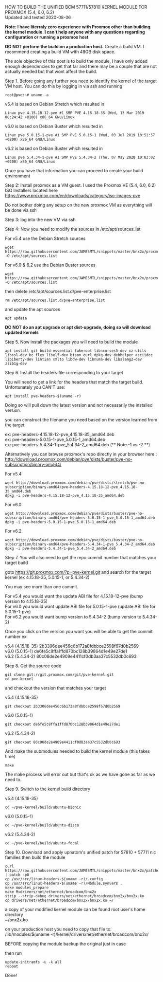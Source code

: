 HOW TO BUILD THE UNIFIED BCM 57711/57810 KERNEL MODULE FOR PROXMOX (5.4, 6.0, 6.2)\
Updated and tested 2020-08-06

<b>Note: I have literraly zero experience with Proxmox other than building the kernel module. I can't help anyone with any questions regarding configuration or running a proxmox host</b>

<b>DO NOT perform the build on a production host.</b> Create a build VM. I recommend creating a build VM with 48GB disk space.

The sole objective of this post is to build the module, I have only added enough dependencies to get that far and there may be a couple that are not actually needed but that wont affect the build.

Step 1. Before going any further you need to identify the kernel of the target VM host. You can do this by logging in via ssh and running

    root@pve:~# uname -a

v5.4 is based on Debian Stretch which resulted in

    Linux pve 4.15.18-12-pve #1 SMP PVE 4.15.18-35 (Wed, 13 Mar 2019 08:24:42 +0100) x86_64 GNU/Linux

v6.0 is based on Debian Buster which resulted in

    Linux pve 5.0.15-1-pve #1 SMP PVE 5.0.15-1 (Wed, 03 Jul 2019 10:51:57 +0200) x86_64 GNU/Linux

v6.2 is based on Debian Buster which resulted in

    Linux pve 5.4.34-1-pve #1 SMP PVE 5.4.34-2 (Thu, 07 May 2020 10:02:02 +0200) x86_64 GNU/Linux

Once you have that information you can proceed to create your build environment

Step 2: Install proxmox as a VM guest. I used the Proxmox VE (5.4, 6.0, 6.2) ISO Installers located here https://www.proxmox.com/en/downloads/category/iso-images-pve

Do not bother doing any setup on the new proxmox VM as everything will be done via ssh

Step 3: log into the new VM via ssh

Step 4: Now you need to modify the sources in /etc/apt/sources.list

For v5.4 use the Debian Stretch sources

    wget https://raw.githubusercontent.com/JAMESMTL/snippets/master/bnx2x/proxmox/sources.list -O /etc/apt/sources.list

For v6.0 & 6.2 use the Debian Buster sources

    wget https://raw.githubusercontent.com/JAMESMTL/snippets/master/bnx2x/proxmox/sources.list_buster -O /etc/apt/sources.list

then delete /etc/apt/sources.list.d/pve-enterprise.list

    rm /etc/apt/sources.list.d/pve-enterprise.list


and update the apt sources

    apt update


<b>DO NOT do an apt upgrade or apt dist-upgrade, doing so will download updated kernels</b>

Step 5. Now install the packages you will need to build the module

    apt install git build-essential fakeroot libncurses5-dev xz-utils libssl-dev bc flex libelf-dev bison curl dpkg-dev debhelper asciidoc libiberty-dev lintian xmlto libdw-dev libnuma-dev libslang2-dev zlib1g-dev


Step 6. Install the headers file corresponding to your target

You will need to get a link for the headers that match the target build. Unfortunately you CAN'T use:

    apt install pve-headers-$(uname -r)

Doing so will pull down the latest version and not necessarily the installed version.

you can construct the filename you need based on the version learned from the target

ex: pve-headers-4.15.18-12-pve_4.15.18-35_amd64.deb\
ex: pve-headers-5.0.15-1-pve_5.0.15-1_amd64.deb\
ex: pve-headers-5.4.34-1-pve_5.4.34-2_amd64.deb (** Note -1 vs -2 **)

Alternatively you can browse proxmox's repo directly in your browser here :\
http://download.proxmox.com/debian/pve/dists/buster/pve-no-subscription/binary-amd64/

For v5.4

    wget http://download.proxmox.com/debian/pve/dists/stretch/pve-no-subscription/binary-amd64/pve-headers-4.15.18-12-pve_4.15.18-35_amd64.deb
    dpkg -i pve-headers-4.15.18-12-pve_4.15.18-35_amd64.deb


For v6.0

    wget http://download.proxmox.com/debian/pve/dists/buster/pve-no-subscription/binary-amd64/pve-headers-5.0.15-1-pve_5.0.15-1_amd64.deb
    dpkg -i pve-headers-5.0.15-1-pve_5.0.15-1_amd64.deb

For v6.2

    wget http://download.proxmox.com/debian/pve/dists/buster/pve-no-subscription/binary-amd64/pve-headers-5.4.34-1-pve_5.4.34-2_amd64.deb
	dpkg -i pve-headers-5.4.34-1-pve_5.4.34-2_amd64.deb


Step 7. You will also need to get the repo commit number that matches your target build

goto https://git.proxmox.com/?p=pve-kernel.git and search for the target kernel (ex 4.15.18-35, 5.0.15-1, or 5.4.34-2)

You may see more than one commit.

For v5.4 you would want the update ABI file for 4.15.18-12-pve (bump version to 4.15.18-35)\
For v6.0 you would want update ABI file for 5.0.15-1-pve (update ABI file for 5.0.15-1-pve)\
For v6.2 you would want bump version to 5.4.34-2 (bump version to 5.4.34-2)

Once you click on the version you want you will be able to get the commit number ex:

v5.4 (4.15.18-35) 2b3306dee456c6b172a8fdbbce2598f67d0b2569\
v6.0 (5.0.15-1) de6fe5c8ffa1ffd870bc128b39864d1e49e27de1\
v6.2 (5.4.34-2) 80c08de2e4909e4411cf0db3aa37c5532db0c693

Step 8. Get the source code

    git clone git://git.proxmox.com/git/pve-kernel.git
    cd pve-kernel

and checkout the version that matches your target

v5.4 (4.15.18-35)

    git checkout 2b3306dee456c6b172a8fdbbce2598f67d0b2569

v6.0 (5.0.15-1)

    git checkout de6fe5c8ffa1ffd870bc128b39864d1e49e27de1

v6.2 (5.4.34-2)

    git checkout 80c08de2e4909e4411cf0db3aa37c5532db0c693

And make the submodules needed to build the kernel module (this takes time)

    make

The make process will error out but that's ok as we have gone as far as we need to.

Step 9. Switch to the kernel build directory

v5.4 (4.15.18-35)

    cd ~/pve-kernel/build/ubuntu-bionic

v6.0 (5.0.15-1)

    cd ~/pve-kernel/build/ubuntu-disco

v6.2 (5.4.34-2)

    cd ~/pve-kernel/build/ubuntu-focal

Step 10. Download and apply upnatom's unified patch for 57810 + 57711 nic families then build the module

    curl https://raw.githubusercontent.com/JAMESMTL/snippets/master/bnx2x/patches/bnx2x_warpcore+8727_2_5g_sgmii.patch | patch -p0
    cp /usr/src/linux-headers-$(uname -r)/.config .
    cp /usr/src/linux-headers-$(uname -r)/Module.symvers .
    make modules_prepare
    make M=drivers/net/ethernet/broadcom/bnx2x
    strip --strip-debug drivers/net/ethernet/broadcom/bnx2x/bnx2x.ko
    cp drivers/net/ethernet/broadcom/bnx2x/bnx2x.ko ~/

a copy of your modified kernel module can be found root user's home directory\
~/bnx2x.ko

on your production host you need to copy that file to:\
/lib/modules/$(uname -r)/kernel/drivers/net/ethernet/broadcom/bnx2x/

BEFORE copying the module backup the original just in case

then run

    update-initramfs -u -k all
    reboot

Done!